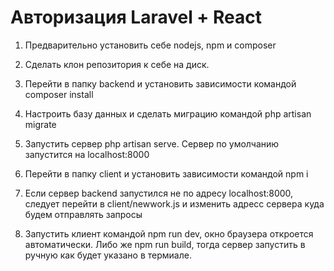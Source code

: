 # Авторизация Laravel + React

1. Предварительно установить себе nodejs, npm и composer

2. Сделать клон репозитория к себе на диск.

3. Перейти в папку backend и установить зависимости командой composer install

4. Настроить базу данных и сделать миграцию командой php artisan migrate

4. Запустить сервер php artisan serve. Сервер по умолчанию запустится на localhost:8000

5. Перейти в папку client и установить зависимости командой npm i

6. Если сервер backend запустился не по адресу localhost:8000, следует перейти в client/newwork.js и изменить адресс сервера куда будем отправлять запросы

7. Запустить клиент командой npm run dev, окно браузера откроется автоматически. Либо же npm run build, тогда сервер запустить в ручную как будет указано в термиале.


